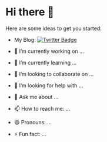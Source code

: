# Hi there 👋

Here are some ideas to get you started:

- My Blog: [![Twitter Badge](https://img.shields.io/badge/Blog-https%3A%2F%2Fblog.jiawei.xin-yellowgreen)](https://blog.iuiun.com)

- 🔭 I’m currently working on ...
- 🌱 I’m currently learning ...
- 👯 I’m looking to collaborate on ...
- 🤔 I’m looking for help with ...
- 💬 Ask me about ...
- 📫 How to reach me: ...
- 😄 Pronouns: ...
- ⚡ Fun fact: ...
